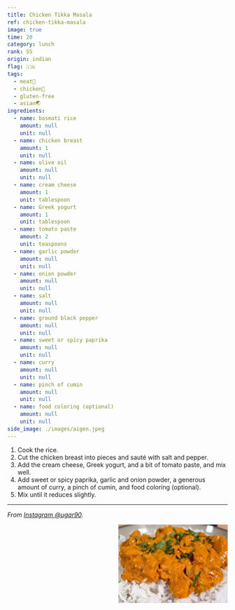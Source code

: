 ```yaml
---
title: Chicken Tikka Masala
ref: chicken-tikka-masala
image: true
time: 20
category: lunch
rank: SS
origin: indian
flag: 🇮🇳
tags:
  - meat🥩
  - chicken🍗
  - gluten-free
  - asian🌏
ingredients:
  - name: basmati rice
    amount: null
    unit: null
  - name: chicken breast
    amount: 1
    unit: null
  - name: olive oil
    amount: null
    unit: null
  - name: cream cheese
    amount: 1
    unit: tablespoon
  - name: Greek yogurt
    amount: 1
    unit: tablespoon
  - name: tomato paste
    amount: 2
    unit: teaspoons
  - name: garlic powder
    amount: null
    unit: null
  - name: onion powder
    amount: null
    unit: null
  - name: salt
    amount: null
    unit: null
  - name: ground black pepper
    amount: null
    unit: null
  - name: sweet or spicy paprika
    amount: null
    unit: null
  - name: curry
    amount: null
    unit: null
  - name: pinch of cumin 
    amount: null
    unit: null
  - name: food coloring (optional) 
    amount: null
    unit: null      
side_image: ./images/aigen.jpeg
---
```


1. Cook the rice.
2. Cut the chicken breast into pieces and sauté with salt and pepper.
3. Add the cream cheese, Greek yogurt, and a bit of tomato paste, and mix well.
4. Add sweet or spicy paprika, garlic and onion powder, a generous amount of curry, a pinch of cumin, and food coloring (optional).
5. Mix until it reduces slightly.

---

_From [Instagram @ugar90](https://www.instagram.com/reel/C0yqhV9qyYX/?utm_source=ig_web_copy_link&igsh=MzRlODBiNWFlZA==)._

<img src="images/chicken_tikka_masala.png" style="width:250px; float:right;"/>